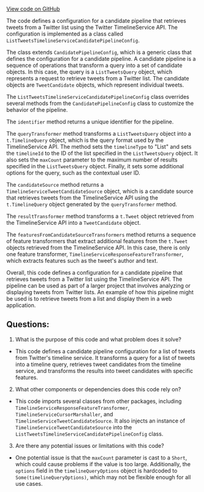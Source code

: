[View code on GitHub](https://github.com/misbahsy/the-algorithm/home-mixer/server/src/main/scala/com/twitter/home_mixer/product/list_tweets/ListTweetsTimelineServiceCandidatePipelineConfig.scala)

The code defines a configuration for a candidate pipeline that retrieves tweets from a Twitter list using the Twitter TimelineService API. The configuration is implemented as a class called `ListTweetsTimelineServiceCandidatePipelineConfig`. 

The class extends `CandidatePipelineConfig`, which is a generic class that defines the configuration for a candidate pipeline. A candidate pipeline is a sequence of operations that transform a query into a set of candidate objects. In this case, the query is a `ListTweetsQuery` object, which represents a request to retrieve tweets from a Twitter list. The candidate objects are `TweetCandidate` objects, which represent individual tweets.

The `ListTweetsTimelineServiceCandidatePipelineConfig` class overrides several methods from the `CandidatePipelineConfig` class to customize the behavior of the pipeline. 

The `identifier` method returns a unique identifier for the pipeline. 

The `queryTransformer` method transforms a `ListTweetsQuery` object into a `t.TimelineQuery` object, which is the query format used by the TimelineService API. The method sets the `timelineType` to "List" and sets the `timelineId` to the ID of the list specified in the `ListTweetsQuery` object. It also sets the `maxCount` parameter to the maximum number of results specified in the `ListTweetsQuery` object. Finally, it sets some additional options for the query, such as the contextual user ID.

The `candidateSource` method returns a `TimelineServiceTweetCandidateSource` object, which is a candidate source that retrieves tweets from the TimelineService API using the `t.TimelineQuery` object generated by the `queryTransformer` method.

The `resultTransformer` method transforms a `t.Tweet` object retrieved from the TimelineService API into a `TweetCandidate` object.

The `featuresFromCandidateSourceTransformers` method returns a sequence of feature transformers that extract additional features from the `t.Tweet` objects retrieved from the TimelineService API. In this case, there is only one feature transformer, `TimelineServiceResponseFeatureTransformer`, which extracts features such as the tweet's author and text.

Overall, this code defines a configuration for a candidate pipeline that retrieves tweets from a Twitter list using the TimelineService API. The pipeline can be used as part of a larger project that involves analyzing or displaying tweets from Twitter lists. An example of how this pipeline might be used is to retrieve tweets from a list and display them in a web application.
## Questions: 
 1. What is the purpose of this code and what problem does it solve? 
- This code defines a candidate pipeline configuration for a list of tweets from Twitter's timeline service. It transforms a query for a list of tweets into a timeline query, retrieves tweet candidates from the timeline service, and transforms the results into tweet candidates with specific features.

2. What other components or dependencies does this code rely on? 
- This code imports several classes from other packages, including `TimelineServiceResponseFeatureTransformer`, `TimelineServiceCursorMarshaller`, and `TimelineServiceTweetCandidateSource`. It also injects an instance of `TimelineServiceTweetCandidateSource` into the `ListTweetsTimelineServiceCandidatePipelineConfig` class.

3. Are there any potential issues or limitations with this code? 
- One potential issue is that the `maxCount` parameter is cast to a `Short`, which could cause problems if the value is too large. Additionally, the `options` field in the `timelineQueryOptions` object is hardcoded to `Some(timelineQueryOptions)`, which may not be flexible enough for all use cases.